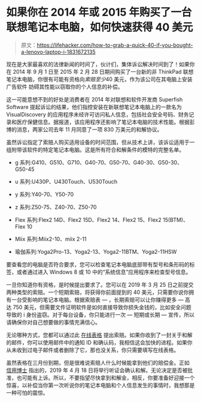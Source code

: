 # 如果你在 2014 年或 2015 年购买了一台联想笔记本电脑，如何快速获得 40 美元

> 原文：<https://lifehacker.com/how-to-grab-a-quick-40-if-you-bought-a-lenovo-laptop-i-1831672135>

现在是大家最喜欢的法律新闻的时间了，伙计们，集体诉讼解决时间到了！如果你在 2014 年 9 月 1 日至 2015 年 2 月 28 日期间购买了一台新的非 ThinkPad 联想笔记本电脑，你很有可能有资格向*索赔至少*40 美元，作为该公司在其电脑上安装广告软件 妨碍其性能以窃取你的个人信息的补偿。



这一可能意想不到的好处是消费者在 2014 年对联想和软件开发商 Superfish Software 提起诉讼的结果，他们指控安装在新联想笔记本电脑上的一款名为 VisualDiscovery 的应用程序未经许可访问私人信息，包括社会安全号码、财务记录和医疗保健信息。据报道，该应用程序还影响了笔记本电脑的技术性能。根据彭博的消息，两家公司去年 11 月同意了一项 830 万美元的和解协议。

虽然诉讼指定了索赔人购买适用设备的时间范围，但从技术上讲，该诉讼适用于一组附带该软件的特定笔记本电脑。这是所有符合和解条件的模特的完整名单。

*   g 系列:G410、G510、G710、G40-70、G50-70、G40-30、G50-30、G50-45

*   u 系列:U430P、U430Touch、U530Touch

*   y 系列:Y40-70、Y50-70

*   z 系列:Z50-75、Z40-70、Z50-70

*   Flex 系列:Flex2 14D、Flex2 15D、Flex2 14、Flex2 15、Flex2 15(BTM)、Flex 10

*   Miix 系列:Miix2-10、miix 2-11

*   瑜伽系列:Yoga2Pro-13、Yoga2-13、Yoga2-11BTM、Yoga2-11HSW

要查看您的电脑是否符合要求，您可以检查笔记本电脑底部带有型号和条形码的标签，或者通过进入 Windows 8 或 10 中的“系统信息”应用程序来检查型号信息。

一旦你知道你有资格，是时候提出要求了。您可以在 2019 年 3 月 25 日之前提交两种类型的索赔。一个短期索赔，将获得你前面提到的 40 美元，只需要你说你拥有一台受影响的笔记本电脑。根据索赔表 — ，长期索赔可以让你赚得更多 — 高达 750 美元，但需要文件证明软件是如何直接导致你损失金钱的，比如安全问题导致的 i 身份盗窃。对于每台设备，你只能进行一次 — 短期或长期 — 宣传，所以请确保你对自己想要做的事情充满信心。

无论哪种方式，您都可以通过此 [在线表格](https://secureweb.onlineclaimfilings.com/len) 提出索赔。如果你收到了一封关于和解的邮件，你可以使用邮件中的通知 ID 和确认码，我相信这会加快的进程。如果你从未收到过电子邮件或者删除了它，那也没关系，你只需要填写在线表格。

虽然表格在三月份到期，但是很难说索赔人什么时候能拿到他们的赔偿金。正如 [信用博士](https://www.doctorofcredit.com/lenovo-class-action-get-an-estimated-40-if-you-bought-a-lenovo-laptop-in-2014-2015/) 指出的，2019 年 4 月 18 日将举行听证会确认和解。无论决定是否被批准，也可能有上诉。所以，不要指望尽快拿到和解金，相反，你要准备好迎接一个惊喜，以补偿当你第一次听说你的笔记本电脑和个人信息发生的事情时，我想那是一种可怕的震惊。